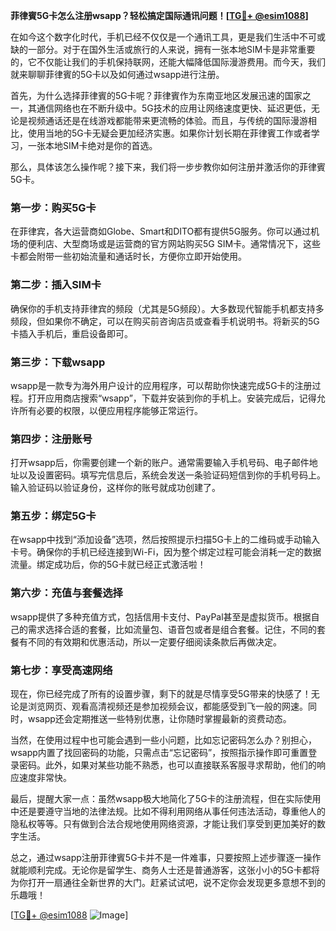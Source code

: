**菲律賓5G卡怎么注册wsapp？轻松搞定国际通讯问题！[[TG💪+ @esim1088](https://t.me/s/esim1088)]**

在如今这个数字化时代，手机已经不仅仅是一个通讯工具，更是我们生活中不可或缺的一部分。对于在国外生活或旅行的人来说，拥有一张本地SIM卡是非常重要的，它不仅能让我们的手机保持联网，还能大幅降低国际漫游费用。而今天，我们就来聊聊菲律賓的5G卡以及如何通过wsapp进行注册。

首先，为什么选择菲律賓的5G卡呢？菲律賓作为东南亚地区发展迅速的国家之一，其通信网络也在不断升级中。5G技术的应用让网络速度更快、延迟更低，无论是视频通话还是在线游戏都能带来更流畅的体验。而且，与传统的国际漫游相比，使用当地的5G卡无疑会更加经济实惠。如果你计划长期在菲律賓工作或者学习，一张本地SIM卡绝对是你的首选。

那么，具体该怎么操作呢？接下来，我们将一步步教你如何注册并激活你的菲律賓5G卡。

### **第一步：购买5G卡**
在菲律宾，各大运营商如Globe、Smart和DITO都有提供5G服务。你可以通过机场的便利店、大型商场或是运营商的官方网站购买5G SIM卡。通常情况下，这些卡都会附带一些初始流量和通话时长，方便你立即开始使用。

### **第二步：插入SIM卡**
确保你的手机支持菲律宾的频段（尤其是5G频段）。大多数现代智能手机都支持多频段，但如果你不确定，可以在购买前咨询店员或查看手机说明书。将新买的5G卡插入手机后，重启设备即可。

### **第三步：下载wsapp**
wsapp是一款专为海外用户设计的应用程序，可以帮助你快速完成5G卡的注册过程。打开应用商店搜索“wsapp”，下载并安装到你的手机上。安装完成后，记得允许所有必要的权限，以便应用程序能够正常运行。

### **第四步：注册账号**
打开wsapp后，你需要创建一个新的账户。通常需要输入手机号码、电子邮件地址以及设置密码。填写完信息后，系统会发送一条验证码短信到你的手机号码上。输入验证码以验证身份，这样你的账号就成功创建了。

### **第五步：绑定5G卡**
在wsapp中找到“添加设备”选项，然后按照提示扫描5G卡上的二维码或手动输入卡号。确保你的手机已经连接到Wi-Fi，因为整个绑定过程可能会消耗一定的数据流量。绑定成功后，你的5G卡就已经正式激活啦！

### **第六步：充值与套餐选择**
wsapp提供了多种充值方式，包括信用卡支付、PayPal甚至是虚拟货币。根据自己的需求选择合适的套餐，比如流量包、语音包或者是组合套餐。记住，不同的套餐有不同的有效期和优惠活动，所以一定要仔细阅读条款后再做决定。

### **第七步：享受高速网络**
现在，你已经完成了所有的设置步骤，剩下的就是尽情享受5G带来的快感了！无论是浏览网页、观看高清视频还是参加视频会议，都能感受到飞一般的网速。同时，wsapp还会定期推送一些特别优惠，让你随时掌握最新的资费动态。

当然，在使用过程中也可能会遇到一些小问题，比如忘记密码怎么办？别担心，wsapp内置了找回密码的功能，只需点击“忘记密码”，按照指示操作即可重置登录密码。此外，如果对某些功能不熟悉，也可以直接联系客服寻求帮助，他们的响应速度非常快。

最后，提醒大家一点：虽然wsapp极大地简化了5G卡的注册流程，但在实际使用中还是要遵守当地的法律法规。比如不得利用网络从事任何违法活动，尊重他人的隐私权等等。只有做到合法合规地使用网络资源，才能让我们享受到更加美好的数字生活。

总之，通过wsapp注册菲律賓5G卡并不是一件难事，只要按照上述步骤逐一操作就能顺利完成。无论你是留学生、商务人士还是普通游客，这张小小的5G卡都将为你打开一扇通往全新世界的大门。赶紧试试吧，说不定你会发现更多意想不到的乐趣哦！

[[TG💪+ @esim1088](https://t.me/s/esim1088) ![Image](https://i.postimg.cc/4NQfJmqS/Snipaste-2025-05-13-00-14-12.png)]
